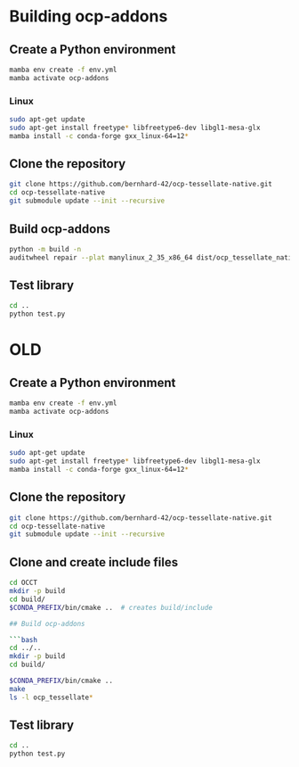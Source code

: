 # Building ocp-addons

## Create a Python environment

```bash
mamba env create -f env.yml
mamba activate ocp-addons
```

### Linux

```bash
sudo apt-get update
sudo apt-get install freetype* libfreetype6-dev libgl1-mesa-glx
mamba install -c conda-forge gxx_linux-64=12*
```

## Clone the repository

```bash
git clone https://github.com/bernhard-42/ocp-tessellate-native.git
cd ocp-tessellate-native
git submodule update --init --recursive
```

## Build ocp-addons

```bash
python -m build -n
auditwheel repair --plat manylinux_2_35_x86_64 dist/ocp_tessellate_native-*.whl
```

## Test library

```bash
cd ..
python test.py
```



# OLD
## Create a Python environment

```bash
mamba env create -f env.yml
mamba activate ocp-addons
```

### Linux

```bash
sudo apt-get update
sudo apt-get install freetype* libfreetype6-dev libgl1-mesa-glx
mamba install -c conda-forge gxx_linux-64=12*
```

## Clone the repository

```bash
git clone https://github.com/bernhard-42/ocp-tessellate-native.git
cd ocp-tessellate-native
git submodule update --init --recursive
```

## Clone and create include files

```bash
cd OCCT
mkdir -p build
cd build/
$CONDA_PREFIX/bin/cmake ..  # creates build/include

## Build ocp-addons

```bash
cd ../..
mkdir -p build
cd build/

$CONDA_PREFIX/bin/cmake ..
make 
ls -l ocp_tessellate*
```

## Test library

```bash
cd ..
python test.py
```
